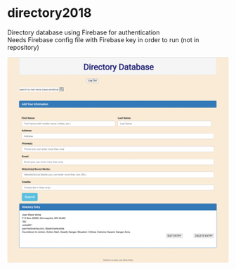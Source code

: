 # directory2018
Directory database using Firebase for authentication    
Needs Firebase config file with Firebase key in order to run (not in repository)   

![alt text](Directory.jpg) 
